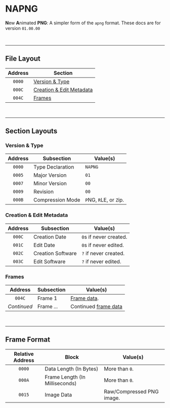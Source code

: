 # NAPNG
**N**ew **A**nimated **PNG**: A simpler form of the `apng` format. These docs are for version `01.00.00`

<br><hr>

## File Layout
| Address | Section |
|:---:|---|
| `0000` | [Version & Type](#version--type) |
| `000C` | [Creation & Edit Metadata](#creation--edit-metadata) |
| `004C` | [Frames](#frames) |

<br><hr>

## Section Layouts

### Version & Type
| Address | Subsection | Value(s) |
|:---:|---|---|
| `0000` | Type Declaration | `NAPNG` |
| `0005` | Major Version | `01` |
| `0007` | Minor Version | `00` |
| `0009` | Revision | `00` |
| `000B` | Compression Mode | `P`NG, `R`LE, or `Z`ip. |

### Creation & Edit Metadata
| Address | Subsection | Value(s) |
|:---:|---|---|
| `000C` | Creation Date | `0`s if never created. |
| `001C` | Edit Date | `0`s if never edited. |
| `002C` | Creation Software | `?` if never created. |
| `003C` | Edit Software | `?` if never edited. |

### Frames
| Address | Subsection | Value(s) |
|:---:|---|---|
| `004C` | Frame 1 | [Frame data](#frame-format). |
| *Continued* | Frame *...* | Continued [frame data](#frame-format) |

<br><hr>

## Frame Format
| Relative Address | Block | Value(s) |
|:---:|---|---|
| `0000` | Data Length (In Bytes) | More than `0`. |
| `000A` | Frame Length (In Milliseconds) | More than `0`. |
| `0015` | Image Data | Raw/Compressed PNG image.|
